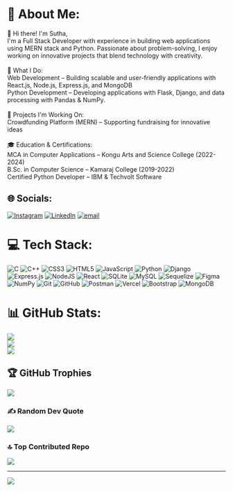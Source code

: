 # 💫 About Me:
👋 Hi there! I'm Sutha,<br>I'm a Full Stack Developer with experience in building web applications using MERN stack and Python. Passionate about problem-solving, I enjoy working on innovative projects that blend technology with creativity.<br><br>🚀 What I Do:<br>Web Development – Building scalable and user-friendly applications with React.js, Node.js, Express.js, and MongoDB<br>Python Development – Developing applications with Flask, Django, and data processing with Pandas & NumPy.<br><br>🔭 Projects I'm Working On:<br>Crowdfunding Platform (MERN) – Supporting fundraising for innovative ideas<br><br>🎓 Education & Certifications:<br>MCA in Computer Applications – Kongu Arts and Science College (2022-2024)<br>B.Sc. in Computer Science – Kamaraj College (2019-2022)<br>Certified Python Developer – IBM & Techvolt Software


## 🌐 Socials:
[![Instagram](https://img.shields.io/badge/Instagram-%23E4405F.svg?logo=Instagram&logoColor=white)](https://instagram.com/sutha_ahtus_18) [![LinkedIn](https://img.shields.io/badge/LinkedIn-%230077B5.svg?logo=linkedin&logoColor=white)](https://linkedin.com/in/https://www.linkedin.com/in/muruga-sutha-k/) [![email](https://img.shields.io/badge/Email-D14836?logo=gmail&logoColor=white)](mailto:murugasutha18@gmail.com) 

# 💻 Tech Stack:
![C](https://img.shields.io/badge/c-%2300599C.svg?style=plastic&logo=c&logoColor=white) ![C++](https://img.shields.io/badge/c++-%2300599C.svg?style=plastic&logo=c%2B%2B&logoColor=white) ![CSS3](https://img.shields.io/badge/css3-%231572B6.svg?style=plastic&logo=css3&logoColor=white) ![HTML5](https://img.shields.io/badge/html5-%23E34F26.svg?style=plastic&logo=html5&logoColor=white) ![JavaScript](https://img.shields.io/badge/javascript-%23323330.svg?style=plastic&logo=javascript&logoColor=%23F7DF1E) ![Python](https://img.shields.io/badge/python-3670A0?style=plastic&logo=python&logoColor=ffdd54) ![Django](https://img.shields.io/badge/django-%23092E20.svg?style=plastic&logo=django&logoColor=white) ![Express.js](https://img.shields.io/badge/express.js-%23404d59.svg?style=plastic&logo=express&logoColor=%2361DAFB) ![NodeJS](https://img.shields.io/badge/node.js-6DA55F?style=plastic&logo=node.js&logoColor=white) ![React](https://img.shields.io/badge/react-%2320232a.svg?style=plastic&logo=react&logoColor=%2361DAFB) ![SQLite](https://img.shields.io/badge/sqlite-%2307405e.svg?style=plastic&logo=sqlite&logoColor=white) ![MySQL](https://img.shields.io/badge/mysql-4479A1.svg?style=plastic&logo=mysql&logoColor=white) ![Sequelize](https://img.shields.io/badge/Sequelize-52B0E7?style=plastic&logo=Sequelize&logoColor=white) ![Figma](https://img.shields.io/badge/figma-%23F24E1E.svg?style=plastic&logo=figma&logoColor=white) ![NumPy](https://img.shields.io/badge/numpy-%23013243.svg?style=plastic&logo=numpy&logoColor=white) ![Git](https://img.shields.io/badge/git-%23F05033.svg?style=plastic&logo=git&logoColor=white) ![GitHub](https://img.shields.io/badge/github-%23121011.svg?style=plastic&logo=github&logoColor=white) ![Postman](https://img.shields.io/badge/Postman-FF6C37?style=plastic&logo=postman&logoColor=white) ![Vercel](https://img.shields.io/badge/vercel-%23000000.svg?style=plastic&logo=vercel&logoColor=white) ![Bootstrap](https://img.shields.io/badge/bootstrap-%238511FA.svg?style=plastic&logo=bootstrap&logoColor=white) ![MongoDB](https://img.shields.io/badge/MongoDB-%234ea94b.svg?style=plastic&logo=mongodb&logoColor=white)
# 📊 GitHub Stats:
![](https://github-readme-stats.vercel.app/api?username=Murugasutha&theme=radical&hide_border=false&include_all_commits=false&count_private=false)<br/>
![](https://nirzak-streak-stats.vercel.app/?user=Murugasutha&theme=radical&hide_border=false)<br/>
![](https://github-readme-stats.vercel.app/api/top-langs/?username=Murugasutha&theme=radical&hide_border=false&include_all_commits=false&count_private=false&layout=compact)

## 🏆 GitHub Trophies
![](https://github-profile-trophy.vercel.app/?username=Murugasutha&theme=radical&no-frame=false&no-bg=false&margin-w=4)

### ✍️ Random Dev Quote
![](https://quotes-github-readme.vercel.app/api?type=horizontal&theme=radical)

### 🔝 Top Contributed Repo
![](https://github-contributor-stats.vercel.app/api?username=Murugasutha&limit=5&theme=radical&combine_all_yearly_contributions=true)

---
[![](https://visitcount.itsvg.in/api?id=Murugasutha&icon=0&color=0)](https://visitcount.itsvg.in)

<!-- Proudly created with GPRM ( https://gprm.itsvg.in ) -->
